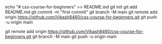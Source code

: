 echo "# css-course-for-beginners" >> README.md
git init
git add README.md
git commit -m "first commit"
git branch -M main
git remote add origin https://github.com/Vikash8460/css-course-for-beginners.git
git push -u origin main

git remote add origin https://github.com/Vikash8460/css-course-for-beginners.git
git branch -M main
git push -u origin main
